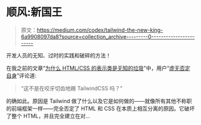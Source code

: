 # 顺风:新国王

> 原文：<https://medium.com/codex/tailwind-the-new-king-6a9908097da8?source=collection_archive---------0----------------------->

开发人员的无知、过时的实践和破碎的方法！

在我之前的文章“[为什么 HTML/CSS 的表示类是无知的垃圾](/codex/why-presentational-classes-for-html-css-are-ignorant-garbage-bcfdb02ec397)”中，用户“[虚无否定自身](https://dualyticalchemy.medium.com)”评论道:

> “这不是在咬牙切齿地踢 TailwindCSS 吗？”

的确如此。原因是 Tailwind 做了什么以及它是如何做的——就像所有其他不称职的前端框架一样——完全否定了 HTML 和 CSS 在本质上相互分离的原因。它破坏了整个 HTML，并且完全建立在对…
